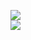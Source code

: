[![](https://img.shields.io/badge/Made%20With-Github%20Spray-lightgrey.svg?style=for-the-badge&logo=github)](https://github.com/Annihil/github-spray#1837)  
[![](https://i.imgur.com/2DrTn0Z.gif)](https://github.com/Annihil/github-spray)